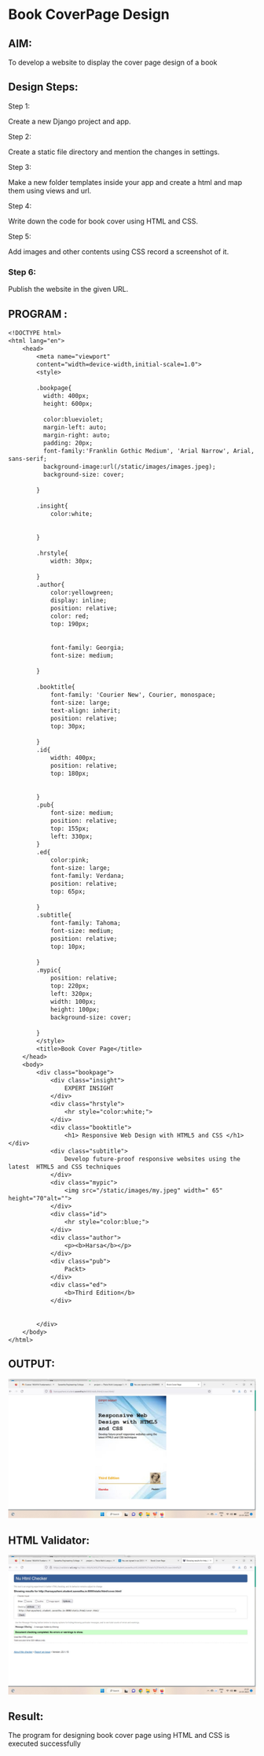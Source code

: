 # Book CoverPage Design

## AIM:

To develop a website to display the cover page design of a book


## Design Steps:

Step 1:

Create a new Django project and app.


Step 2:


Create a static file directory and mention the changes in settings.


Step 3:

Make a new folder templates inside your app and create a html and map them using views and url.


Step 4:

Write down the code for book cover using HTML and CSS.

Step 5:

Add images and other contents using CSS record a screenshot of it.


### Step 6:

Publish the website in the given URL.

## PROGRAM :
```
<!DOCTYPE html>
<html lang="en">
    <head>
        <meta name="viewport"
        content="width=device-width,initial-scale=1.0">
        <style>
        
        .bookpage{
          width: 400px;
          height: 600px;

          color:blueviolet;
          margin-left: auto;
          margin-right: auto;
          padding: 20px;
          font-family:'Franklin Gothic Medium', 'Arial Narrow', Arial, sans-serif;
          background-image:url(/static/images/images.jpeg);
          background-size: cover;

        }

        .insight{
            color:white;


        }

        .hrstyle{
            width: 30px;

        }
        .author{
            color:yellowgreen;
            display: inline;
            position: relative;
            color: red;
            top: 190px;


            font-family: Georgia;
            font-size: medium;

        }

        .booktitle{
            font-family: 'Courier New', Courier, monospace;
            font-size: large;
            text-align: inherit;
            position: relative;
            top: 30px;

        }
        .id{
            width: 400px;
            position: relative;
            top: 180px;


        }
        .pub{
            font-size: medium;
            position: relative;
            top: 155px;
            left: 330px;
        }
        .ed{
            color:pink;
            font-size: large;
            font-family: Verdana;
            position: relative;
            top: 65px;

        }
        .subtitle{
            font-family: Tahoma;
            font-size: medium;
            position: relative;
            top: 10px;

        }
        .mypic{
            position: relative;
            top: 220px;
            left: 320px;
            width: 100px;
            height: 100px;
            background-size: cover;

        }
        </style>
        <title>Book Cover Page</title>
    </head>
    <body>
        <div class="bookpage">
            <div class="insight">
                EXPERT INSIGHT
            </div>
            <div class="hrstyle">
                <hr style="color:white;">
            </div>
            <div class="booktitle">
                <h1> Responsive Web Design with HTML5 and CSS </h1></div>
            <div class="subtitle">
                Develop future-proof responsive websites using the latest  HTML5 and CSS techniques
            </div>
            <div class="mypic">
                <img src="/static/images/my.jpeg" width=" 65" height="70"alt="">
            </div>
            <div class="id">
                <hr style="color:blue;">
            </div>
            <div class="author">
                <p><b>Harsa</b></p>
            </div>
            <div class="pub">
                Packt>
            </div>
            <div class="ed">
                <b>Third Edition</b>
            </div>


        </div>
    </body>
</html>
```

## OUTPUT:

![](./out.jpeg)


## HTML Validator:

![](./valid.jpeg)


## Result:

The program for designing book cover page using HTML and CSS is executed successfully
